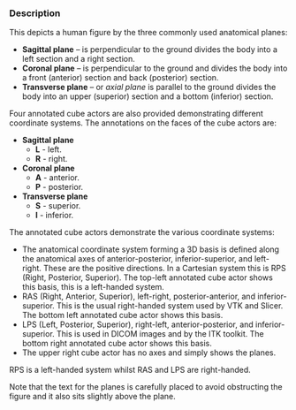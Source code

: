 ### Description

This depicts a human figure by the three commonly used anatomical planes:

- **Sagittal plane** – is perpendicular to the ground divides the body into a left section and a right section.
- **Coronal plane** – is perpendicular to the ground and divides the body into a front (anterior) section and back (posterior) section.
- **Transverse plane** – or *axial plane* is parallel to the ground  divides the body into an upper (superior) section and a bottom (inferior) section.

Four annotated cube actors are also provided demonstrating different coordinate systems.
The annotations on the faces of the cube actors are:

- **Sagittal plane**
    - **L** - left.
    - **R** - right.
- **Coronal plane**
    - **A** - anterior.
    - **P** - posterior.
- **Transverse plane**
    - **S** - superior.
    - **I** - inferior.
    
The annotated cube actors demonstrate the various coordinate systems:
- The anatomical coordinate system forming a 3D basis is defined along the anatomical axes of anterior-posterior, inferior-superior, and left-right. These are the positive directions. In a Cartesian system this is RPS (Right, Posterior, Superior). The top-left annotated cube actor shows this basis, this is a left-handed system.
- RAS (Right, Anterior, Superior), left-right, posterior-anterior, and inferior-superior. This is the usual right-handed system used by VTK and Slicer.
The bottom left annotated cube actor shows this basis.
- LPS (Left, Posterior, Superior), right-left, anterior-posterior, and inferior-superior. This is used in DICOM images and by the ITK toolkit.
The bottom right annotated cube actor shows this basis.
- The upper right cube actor has no axes and simply shows the planes.

RPS is a left-handed system whilst RAS and LPS are right-handed.

Note that the text for the planes is carefully placed to avoid obstructing the figure and it also sits slightly above the plane.
 